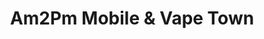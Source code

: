 ---
title: "Am2Pm Mobile & Vape Town"
url: /gillingham/am2pm-mobile-and-vape-town/
shop: e-cigarette
---